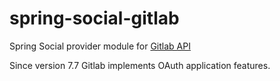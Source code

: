 # spring-social-gitlab

Spring Social provider module for [Gitlab API](http://doc.gitlab.com/ce/api/README.html)

Since version 7.7 Gitlab implements OAuth application features.
